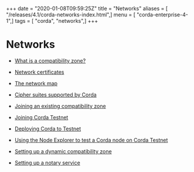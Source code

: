 +++
date = "2020-01-08T09:59:25Z"
title = "Networks"
aliases = [ "/releases/4.1/corda-networks-index.html",]
menu = [ "corda-enterprise-4-1",]
tags = [ "corda", "networks",]
+++


# Networks


* [What is a compatibility zone?](compatibility-zones.md)

* [Network certificates](permissioning.md)

* [The network map](network-map.md)

* [Cipher suites supported by Corda](cipher-suites.md)

* [Joining an existing compatibility zone](joining-a-compatibility-zone.md)

* [Joining Corda Testnet](corda-testnet-intro.md)

* [Deploying Corda to Testnet](deploy-to-testnet-index.md)

* [Using the Node Explorer to test a Corda node on Corda Testnet](testnet-explorer-corda.md)

* [Setting up a dynamic compatibility zone](setting-up-a-dynamic-compatibility-zone.md)

* [Setting up a notary service](running-a-notary.md)



